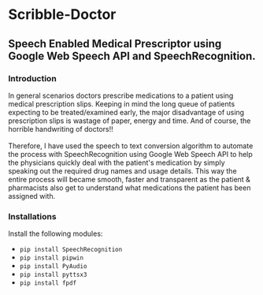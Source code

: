 # Scribble-Doctor
## Speech Enabled Medical Prescriptor using Google Web Speech API and SpeechRecognition.
### Introduction
In general scenarios doctors prescribe medications to a patient using medical prescription slips. Keeping in mind the long queue of patients expecting to be treated/examined early, the major disadvantage of using prescription slips is wastage of paper, energy and time. And of course, the horrible handwriting of doctors!! <br/> <br/> Therefore, I have used the speech to text conversion algorithm to automate the process with SpeechRecognition using Google Web Speech API to help the physicians quickly deal with the patient's medication by simply speaking out the required drug names and usage details. This way the entire process will became smooth, faster and transparent as the patient & pharmacists also get to understand what medications the patient has been assigned with.

### Installations
Install the following modules:
- ```pip install SpeechRecognition```
- ```pip install pipwin```
- ```pip install PyAudio```
- ```pip install pyttsx3```
- ```pip install fpdf```
